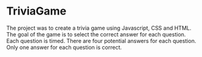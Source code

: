 # TriviaGame
The project was to create a trivia game using Javascript, CSS and HTML.  The goal of the game is to select the correct answer for each question.  Each question is timed.  There are four potential answers for each question.  Only one answer for each question is correct.